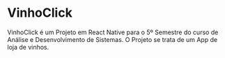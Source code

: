 # VinhoClick
 VinhoClick é um Projeto em React Native para o 5º Semestre do curso de Análise e Desenvolvimento de Sistemas.
 O Projeto se trata de um App de loja de vinhos.
